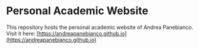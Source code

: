 # Personal Academic Website
This repository hosts the personal academic website of Andrea Panebianco. 
Visit it here: [https://andreapanebianco.github.io](https://andreapanebianco.github.io)
